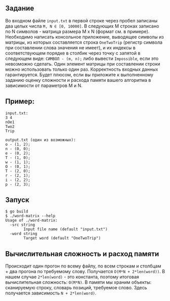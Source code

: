 ## Задание

Во входном файле `input.txt` в первой строке через пробел записаны два целых числа `M, N ∈ [0, 10000]`. В следующих M строках записано по N символов - матрица размера M x N (формат см. в примере). Необходимо написать консольное приложение, выводящее символы из матрицы, из которых составляется строка `OneTwoTrip` (регистр символа при составлении слова значения не имеет), и их индексы в соответствующем порядке в столбик через точку с запятой в следующем виде: `СИМВОЛ - (m, n);` либо вывести `Impossible`, если это невозможно сделать. Один элемент матрицы при составлении строки можно использовать только один раз. Корректность входных данных гарантируется. Будет плюсом, если вы приложите к выполненному заданию оценку сложности и расхода памяти вашего алгоритма в зависимости от параметров M и N.

## Пример:
```
input.txt:
3 4
nOe1
Two2
Trip

output.txt (один из возможных):
o - (1, 2);
n - (0, 0);
e - (0, 2);
T - (1, 0);
w - (1, 1);
O - (0, 1);
T - (2, 0);
r - (2, 1);
i - (2, 2);
p - (2, 3);
```

## Запуск
```
$ go build
$ ./word-matrix --help
Usage of ./word-matrix:
  -src string
        Input file name (default "input.txt")
  -word string
        Target word (default "OneTwoTrip")
```

## Вычислительная сложность и расход памяти

Происходит один прогон по всему файлу, по всем строкам и столбцам + два прогона по требуемому слову. Получается `O(M*N + 2*len(word))`. В нашем случае `2*len(word)` - это константа, поэтому итоговая вычислительная сложность: `O(M*N)`.
В памяти мы храним объекты: сканируемую строку, словарь позиций, требуемое слово. Здесь получается зависимость `N + 2*len(word)`.
